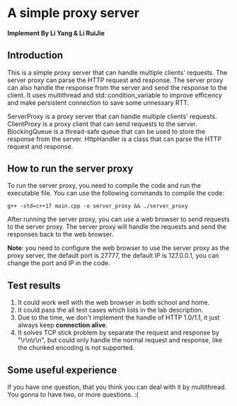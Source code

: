 # A simple proxy server
#### Implement By Li Yang & Li RuiJie


## Introduction
This is a simple proxy server that can handle multiple clients' requests. The server proxy can parse the HTTP request and response. The server proxy can also handle the response from the server and send the response to the client.
It uses multithread and std::condition_variable to improve efficency and make persistent connection to save some unnessary RTT.

ServerProxy is a proxy server that can handle multiple clients' requests.
ClientProxy is a proxy client that can send requests to the server.
BlockingQueue is a thread-safe queue that can be used to store the response from the server.
HttpHandler is a class that can parse the HTTP request and response.

## How to run the server proxy
To run the server proxy, you need to compile the code and run the executable file. You can use the following commands to compile the code:
```shell
g++ -std=c++17 main.cpp -o server_proxy && ./server_proxy
```
After running the server proxy, you can use a web browser to send requests to the server proxy. The server proxy will handle the requests and send the responses back to the web browser.

**Note**: you need to configure the web browser to use the server proxy as the proxy server, the default port is 27777, the default IP is 127.0.0.1, you can change the port and IP in the code.

## Test results
1. It could work well with the web browser in both school and home.
2. It could pass the all test cases which lists in the lab description.
3. Due to the time, we don't implement the handle of HTTP 1.0/1.1, it just always keep **connection alive**.
4. It solves TCP stick problem by separate the request and response by "\r\n\r\n", but could only handle the normal request and response, like the chunked encoding is not supported.

## Some useful experience
If you have one question, that you think you can deal with it by multithread.
You gonna to have two, or more questions. :(
